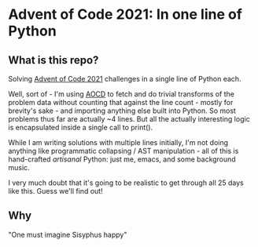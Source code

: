# Advent of Code 2021: In one line of Python

## What is this repo?

Solving [Advent of Code 2021](https://adventofcode.com/) challenges in a single line of Python each.

Well, sort of - I'm using [AOCD](https://github.com/wimglenn/advent-of-code-data) to fetch and do trivial transforms of the problem data without counting that against the line count - mostly for brevity's sake - and importing anything else built into Python. So most problems thus far are actually ~4 lines. But all the actually interesting logic is encapsulated inside a single call to print().

While I am writing solutions with multiple lines initially, I'm not doing anything like programmatic collapsing / AST manipulation - all of this is hand-crafted *artisanal* Python: just me, emacs, and some background music.

I very much doubt that it's going to be realistic to get through all 25 days like this. Guess we'll find out!

## Why

"One must imagine Sisyphus happy"
